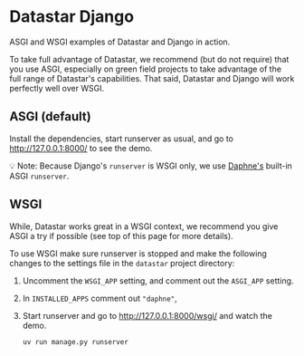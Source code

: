 # Datastar Django

ASGI and WSGI examples of Datastar and Django in action.


To take full advantage of Datastar, we recommend (but do not require) that you use ASGI, especially on green field projects to take advantage of the full range of Datastar's capabilities. That said, Datastar and Django will work perfectly well over WSGI.

## ASGI (default)

Install the dependencies, start runserver as usual, and go to http://127.0.0.1:8000/ to see the demo.

💡️ Note: Because Django's `runserver` is WSGI only, we use [Daphne's](https://github.com/django/daphne) built-in ASGI `runserver`.

## WSGI

While, Datastar works great in a WSGI context, we recommend you give ASGI a try if possible (see top of this page for more details).

To use WSGI make sure runserver is stopped and make the following changes to the settings file in the `datastar` project directory:

1. Uncomment the `WSGI_APP` setting, and comment out the `ASGI_APP` setting.

2. In `INSTALLED_APPS` comment out `"daphne"`,

3. Start runserver and go to http://127.0.0.1:8000/wsgi/ and watch the demo.

   ```
   uv run manage.py runserver
   ```
